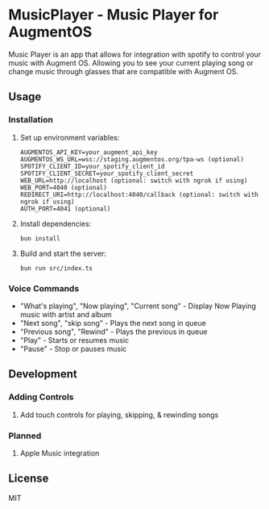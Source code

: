 # MusicPlayer - Music Player for AugmentOS

Music Player is an app that allows for integration with spotify to control your music with Augment OS. Allowing you to see your current playing song or change music through glasses that are compatible with Augment OS.

## Usage

### Installation

1. Set up environment variables:

   ```
   AUGMENTOS_API_KEY=your_augment_api_key
   AUGMENTOS_WS_URL=wss://staging.augmentos.org/tpa-ws (optional)
   SPOTIFY_CLIENT_ID=your_spotify_client_id
   SPOTIFY_CLIENT_SECRET=your_spotify_client_secret
   WEB_URL=http://localhost (optional: switch with ngrok if using)
   WEB_PORT=4040 (optional)
   REDIRECT_URI=http://localhost:4040/callback (optional: switch with ngrok if using)
   AUTH_PORT=4041 (optional)
   ```
2. Install dependencies:

   ```
   bun install
   ```
3. Build and start the server:

   ```
   bun run src/index.ts
   ```

### Voice Commands

- "What\'s playing", "Now playing", "Current song" - Display Now Playing music with artist and album
- "Next song", "skip song" - Plays the next song in queue
- "Previous song", "Rewind" - Plays the previous in queue
- "Play" - Starts or resumes music
- "Pause" - Stop or pauses music

## Development

### Adding Controls

1. Add touch controls for playing, skipping, & rewinding songs

### Planned

1. Apple Music integration

## License

MIT
